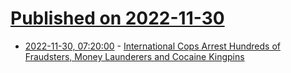 # [Published on 2022-11-30](index.md)

* [2022-11-30, 07:20:00](https://soylentnews.org/article.pl?sid=22/11/29/151232&from=rss) - [International Cops Arrest Hundreds of Fraudsters, Money Launderers and Cocaine Kingpins](https://soylentnews.org/article.pl?sid=22/11/29/151232&from=rss)

